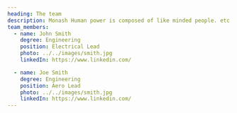 ```yaml
---
heading: The team
description: Monash Human power is composed of like minded people. etc../ etc../etc../etc../etc../etc../etc../etc../etc../etc../etc../etc../etc../etc../etc../etc../etc../etc../etc../etc../etc../etc../etc../etc../etc../etc../etc../
team_members:
  - name: John Smith
    degree: Engineering
    position: Electrical Lead
    photo: ../../images/smith.jpg
    linkedIn: https://www.linkedin.com/

  - name: Joe Smith
    degree: Engineering
    position: Aero Lead
    photo: ../../images/smith.jpg
    linkedIn: https://www.linkedin.com/
---
```

